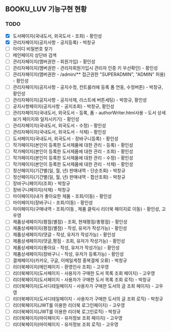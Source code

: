 ## BOOKU_LUV 기능구현 현황

### TODO
- [x] 도서페이지(국내도서, 외국도서 - 조회) - 황인성
- [x] 관리자페이지(공지사항 - 공지등록) - 박창규
- [ ] 아이디 비밀번호 찾기
- [ ] 메인페이지 상단바 검색
- [ ] 관리자페이지(멤버권한 - 회원가입) - 황인성
- [ ] 관리자페이지(멤버권한 - 관리자회원가입시 관리자 인증 키 우선확인) - 황인성
- [ ] 관리자페이지(멤버권한 - /admin/** 접근권한 "SUPERADMIN", "ADMIN" 허용) - 황인성
- [ ] 관리자페이지(공지사항 - 공지수정, 컨트롤러에 등록 폼 연동, 수정버튼) - 박창규, 황인성
- [ ] 관리자페이지(공지사항 - 공지삭제, 리스트에 버튼세팅) - 박창규, 황인성
- [ ] 공지사항페이지(공지사항 - 공지조회) - 박창규, 황인성
- [ ] 관리자페이지(국내도서, 외국도서 - 등록, 폼 - authorWriter.html사용 - 도서 상세보기 페이지와 일치시키기) - 황인성
- [ ] 관리자페이지(국내도서, 외국도서 - 수정) - 황인성
- [ ] 관리자페이지(국내도서, 외국도서 - 삭제) - 황인성
- [ ] 도서페이지(국내도서, 외국도서 - 장바구니등록) - 황인성
- [ ] 작가페이지(본인이 등록한 도서제품에 대한 관리 - 등록) - 황인성
- [ ] 작가페이지(본인이 등록한 도서제품에 대한 관리 - 조회) - 황인성
- [ ] 작가페이지(본인이 등록한 도서제품에 대한 관리 - 수정) - 황인성
- [ ] 작가페이지(본인이 등록한 도서제품에 대한 관리 - 삭제) - 황인성
- [ ] 정산페이지(기간별(일, 월, 년) 판매내역 - 단순조회) - 박창규
- [ ] 정산페이지(기간별(일, 월, 년) 판매내역 - 합산조회) - 박창규
- [ ] 장바구니페이지(조회) - 박창규
- [ ] 장바구니페이지(삭제) - 박창규
- [ ] 마이페이지(내가 좋아요한 제품 - 조회/이동) - 황인성
- [ ] 마이페이지(장바구니 - 조회/이동) - 황인성
- [ ] 마이페이지(구매내역 - 조회/이동 , 제품 클릭시 리더북 페이지로 이동) - 황인성, 고우영
- [ ] 제품상세페이지(평점(별점) - 조회, 현재평점/총평점) - 황인성
- [ ] 제품상세페이지(평점(별점) - 작성, 유저가 작성가능) - 황인성
- [ ] 제품상세페이지(댓글 - 작성, 유저가 작성가능) - 황인성
- [ ] 제품상세페이지(댓글,평점 - 조회, 유저가 작성가능) - 황인성
- [ ] 제품상세페이지(좋아요  - 작성, 유저가 작성가능) - 황인성
- [ ] 제품상세페이지(장바구니 - 작성, 유저가 등록가능) - 황인성
- [ ] 결제페이지(카카오, 구글, 이메일계정 중복결제 오류) - 박창규
- [ ] 리더북페이지(메인페이지 - 환영인사 조회) - 고우영
- [ ] 리더북페이지(도서페이지 - 사용자가 구매한 도서 목록 조회 페이지) - 고우영
- [ ] 리더북페이지(도서페이지 - 사용자가 구매한 도서 목록 조회 로직) - 박창규
- [ ] 리더북페이지(도서디테일페이지 - 사용자가 구매한 도서의 글 조회 페이지) - 고우영
- [ ] 리더북페이지(도서디테일페이지 - 사용자가 구매한 도서의 글 조회 로직) - 박창규
- [ ] 리더북페이지(JWT를 이용한 리더북 로그인페이지) - 고우영
- [ ] 리더북페이지(JWT를 이용한 리더북 로그인로직) - 박창규
- [ ] 리더북페이지(마이페이지 - 유저정보 조회 페이지) - 고우영
- [ ] 리더북페이지(마이페이지 - 유저정보 조회 로직) - 고우영
